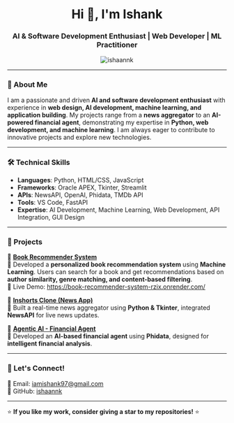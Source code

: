 

<h1 align="center">Hi 👋, I'm Ishank</h1>
<h3 align="center">AI & Software Development Enthusiast | Web Developer | ML Practitioner</h3>

<p align="center">
  <img src="https://komarev.com/ghpvc/?username=ishaannk&label=Profile%20Views&color=0e75b6&style=flat" alt="ishaannk" />
</p>

---

### 🚀 About Me
I am a passionate and driven **AI and software development enthusiast** with experience in **web design, AI development, machine learning, and application building**. My projects range from a **news aggregator** to an **AI-powered financial agent**, demonstrating my expertise in **Python, web development, and machine learning**. I am always eager to contribute to innovative projects and explore new technologies.

---

### 🛠️ Technical Skills
- **Languages**: Python, HTML/CSS, JavaScript  
- **Frameworks**: Oracle APEX, Tkinter, Streamlit  
- **APIs**: NewsAPI, OpenAI, Phidata, TMDb API  
- **Tools**: VS Code, FastAPI  
- **Expertise**: AI Development, Machine Learning, Web Development, API Integration, GUI Design  

---

### 📌 Projects  

🔹 **[Book Recommender System](https://book-recommender-system-rzix.onrender.com/)**  
📌 Developed a **personalized book recommendation system** using **Machine Learning**. Users can search for a book and get recommendations based on **author similarity, genre matching, and content-based filtering**.  
🚀 Live Demo: https://book-recommender-system-rzix.onrender.com/

🔹 **[Inshorts Clone (News App)](https://github.com/ishaannk/inshort-clone-using-Python-Small-News-Application-)**  
📌 Built a real-time news aggregator using **Python & Tkinter**, integrated **NewsAPI** for live news updates.  

🔹 **[Agentic AI - Financial Agent](https://github.com/ishaannk/AI-Powered-Web-Search-Finance-Assistant)**  
📌 Developed an **AI-based financial agent** using **Phidata**, designed for **intelligent financial analysis**.  



---

### 💬 Let's Connect!
📧 Email: [iamishank97@gmail.com](mailto:iamishank97@gmail.com)  
🔗 GitHub: [ishaannk](https://github.com/ishaannk)  

---

⭐ **If you like my work, consider giving a star to my repositories!** ⭐


<!--
**ishaannk/ishaannk** is a ✨ _special_ ✨ repository because its `README.md` (this file) appears on your GitHub profile.

Here are some ideas to get you started:

- 🔭 I’m currently working on ...
- 🌱 I’m currently learning ...
- 👯 I’m looking to collaborate on ...
- 🤔 I’m looking for help with ...
- 💬 Ask me about ...
- 📫 How to reach me: ...
- 😄 Pronouns: ...
- ⚡ Fun fact: ...
-->
